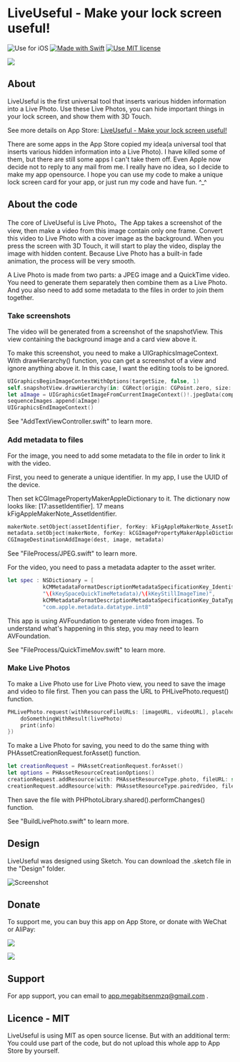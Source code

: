 # LiveUseful - Make your lock screen useful!
![Use for iOS](https://img.shields.io/badge/platform-iOS-green.svg) [![Made with Swift](https://img.shields.io/badge/language-swift4.0-orange.svg)](https://github.com/apple/swift) [![Use MIT license](https://img.shields.io/badge/license-MIT¿-blue.svg)](https://opensource.org/licenses/MIT)

![](Preview.jpg)

## About

LiveUseful is the first universal tool that inserts various hidden information into a Live Photo. Use these Live Photos, you can hide important things in your lock screen, and show them with 3D Touch. 

See more details on App Store: [LiveUseful - Make your lock screen useful!](https://itunes.apple.com/us/app/id1329941178) 

There are some apps in the App Store copied my idea(a universal tool that inserts various hidden information into a Live Photo). I have killed some of them, but there are still some apps I can't take them off. Even Apple now decide not to reply to any mail from me. I really have no idea, so I decide to make my app opensource. I hope you can use my code to make a unique lock screen card for your app, or just run my code and have fun. ^_^

## About the code

The core of LiveUseful is Live Photo。The App takes a screenshot of the view, then make a video from this image contain only one frame. Convert this video to Live Photo with a cover image as the background. When you press the screen with 3D Touch, it will start to play the video, display the image with hidden content. Because Live Photo has a built-in fade animation, the process will be very smooth.

A Live Photo is made from two parts: a JPEG image and a QuickTime video. You need to generate them separately then combine them as a Live Photo. And you also need to add some metadata to the files in order to join them together.

### Take screenshots

The video will be generated from a screenshot of the snapshotView. This view containing the background image and a card view above it.

To make this screenshot, you need to make a UIGraphicsImageContext. With drawHierarchy() function, you can get a screenshot of a view and ignore anything above it. In this case, I want the editing tools to be ignored.

```Swift
UIGraphicsBeginImageContextWithOptions(targetSize, false, 1)
self.snapshotView.drawHierarchy(in: CGRect(origin: CGPoint.zero, size: targetSize), afterScreenUpdates: true)
let aImage = UIGraphicsGetImageFromCurrentImageContext()!.jpegData(compressionQuality: 1)!
sequenceImages.append(aImage)
UIGraphicsEndImageContext()
```

See "AddTextViewController.swift" to learn more.

### Add metadata to files

For the image, you need to add some metadata to the file in order to link it with the video.

First, you need to generate a unique identifier. In my app, I use the UUID of the device.

Then set kCGImagePropertyMakerAppleDictionary to it. The dictionary now looks like: [17:assetIdentifier]. 17 means kFigAppleMakerNote_AssetIdentifier.

```Swift
makerNote.setObject(assetIdentifier, forKey: kFigAppleMakerNote_AssetIdentifier as NSCopying)
metadata.setObject(makerNote, forKey: kCGImagePropertyMakerAppleDictionary as String as String as NSCopying)
CGImageDestinationAddImage(dest, image, metadata)
```

See "FileProcess/JPEG.swift" to learn more.

For the video, you need to pass a metadata adapter to the asset writer.

```Swift
let spec : NSDictionary = [
           kCMMetadataFormatDescriptionMetadataSpecificationKey_Identifier as NSString:
           "\(kKeySpaceQuickTimeMetadata)/\(kKeyStillImageTime)",
           kCMMetadataFormatDescriptionMetadataSpecificationKey_DataType as NSString:
           "com.apple.metadata.datatype.int8"   
```

This app is using AVFoundation to generate video from images. To understand what's happening in this step, you may need to learn AVFoundation.

See "FileProcess/QuickTimeMov.swift" to learn more.

### Make Live Photos

To make a Live Photo use for Live Photo view, you need to save the image and video to file first. Then you can pass the URL to PHLivePhoto.request() function.

```Swift
PHLivePhoto.request(withResourceFileURLs: [imageURL, videoURL], placeholderImage: nil, targetSize: targetSize, contentMode: PHImageContentMode.aspectFit, resultHandler: { (livePhoto, info) -> Void in 
    doSomethingWithResult(livePhoto)
    print(info)
})
```

To make a Live Photo for saving, you need to do the same thing with PHAssetCreationRequest.forAsset() function.

```Swift
let creationRequest = PHAssetCreationRequest.forAsset()
let options = PHAssetResourceCreationOptions()
creationRequest.addResource(with: PHAssetResourceType.photo, fileURL: self.imageURL, options: options)
creationRequest.addResource(with: PHAssetResourceType.pairedVideo, fileURL: self.videoURL, options: options)
```

Then save the file with PHPhotoLibrary.shared().performChanges() function.

See "BuildLivePhoto.swift" to learn more.

## Design

LiveUseful was designed using Sketch. You can download the .sketch file in the "Design" folder.

![Screenshot](https://i.imgur.com/hh3GyTT.png)

## Donate

To support me, you can buy this app on App Store, or donate with WeChat or AliPay:

[![](https://qrtag.net/api/qr_transparent_4.svg?url=https://wx.tenpay.com/f2f?t=AQAAAJmau5%2FexSWV6HOdMOTrYQ0%3D)](https://wx.tenpay.com/f2f?t=AQAAAJmau5%2FexSWV6HOdMOTrYQ0%3D)

[![](https://qrtag.net/api/qr_transparent_4.svg?url=HTTPS://QR.ALIPAY.COM/FKX03104PXEOHVFMZKFFAA)](HTTPS://QR.ALIPAY.COM/FKX03104PXEOHVFMZKFFAA)

## Support

For app support, you can email to app.megabitsenmzq@gmail.com .

## Licence - MIT

LiveUseful is using MIT as open source license. But with an additional term: You could use part of the code, but do not upload this whole app to App Store by yourself.
